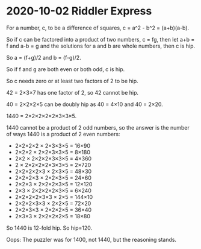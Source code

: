 2020-10-02 Riddler Express
==========================
For a number, c, to be a difference of squares, c = a^2 - b^2 = (a+b)(a-b).

So if c can be factored into a product of two numbers, c = fg, then
let a+b = f and a-b = g and the solutions for a and b are whole numbers,
then c is hip.

So a = (f+g)/2 and b = (f-g)/2.

So if f and g are both even or both odd, c is hip.

So c needs zero or at least two factors of 2 to be hip.

42 = 2×3×7 has one factor of 2, so 42 cannot be hip.

40 = 2×2×2×5 can be doubly hip as 40 = 4×10 and 40 = 2×20.

1440 = 2×2×2×2×2×3×3×5.

1440 cannot be a product of 2 odd numbers, so the answer is the number of
ways 1440 is a product of 2 even numbers:
* 2×2×2×2 × 2×3×3×5 = 16×90
* 2×2×2 × 2×2×3×3×5 = 8×180
* 2×2 × 2×2×2×3×3×5 = 4×360
* 2 × 2×2×2×2×3×3×5 = 2×720
* 2×2×2×2×3 × 2×3×5 = 48×30
* 2×2×2×3 × 2×2×3×5 = 24×60
* 2×2×3 × 2×2×2×3×5 = 12×120
* 2×3 × 2×2×2×2×3×5 = 6×240
* 2×2×2×2×3×3 × 2×5 = 144×10
* 2×2×2×3×3 × 2×2×5 = 72×20
* 2×2×3×3 × 2×2×2×5 = 36×40
* 2×3×3 × 2×2×2×2×5 = 18×80

So 1440 is 12-fold hip.  So hip=120.

Oops: The puzzler was for 1400, not 1440, but the reasoning stands.
